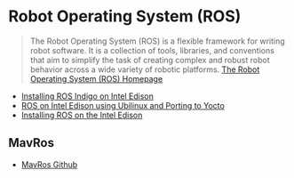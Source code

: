 # Robot Operating System (ROS)

> The Robot Operating System (ROS) is a flexible framework for writing robot software. It is a collection of tools, libraries, and conventions that aim to simplify the task of creating complex and robust robot behavior across a wide variety of robotic platforms. [The Robot Operating System (ROS) Homepage](http://www.ros.org/)

- [Installing ROS Indigo on Intel Edison](http://wiki.ros.org/wiki/edison)
- [ROS on Intel Edison using Ubilinux and Porting to Yocto](http://martinkronberg.com/new-blog/2015/3/18/ros-on-intel-edison-using-ubilinux-and-porting-to-yocto)
- [Installing ROS on the Intel Edison](http://www.nomadrobot.info/content/installing-ros-intel-edison)

## MavRos

- [MavRos Github](https://github.com/mavlink/mavros)
